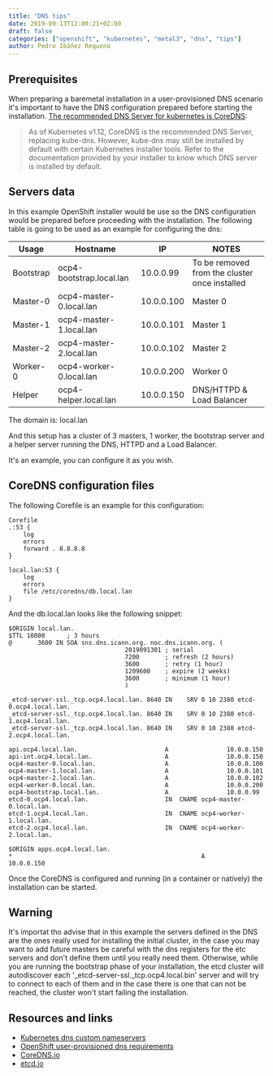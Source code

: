 ```yaml
---
title: "DNS tips"
date: 2019-09-13T12:00:21+02:00
draft: false
categories: ["openshift", "kubernetes", "metal3", "dns", "tips"]
author: Pedro Ibáñez Requena
---
```


## Prerequisites
When preparing a baremetal installation in a user-provisioned DNS scenario it's important
to have the DNS configuration prepared before starting the installation. [The recommended 
DNS Server for kubernetes is CoreDNS](https://kubernetes.io/docs/tasks/administer-cluster/dns-custom-nameservers/):

> As of Kubernetes v1.12, CoreDNS is the recommended DNS Server, replacing kube-dns. However, 
kube-dns may still be installed by default with certain Kubernetes installer tools. Refer to 
the documentation provided by your installer to know which DNS server is installed by default.

## Servers data
In this example OpenShift installer would be use so the DNS configuration would be prepared before proceeding
with the installation. The following table is going to be used as an example for configuring the dns:


| Usage     | Hostname                 | IP             | NOTES                                         |
|-----------|--------------------------|----------------|-----------------------------------------------|
| Bootstrap | ocp4-bootstrap.local.lan | 10.0.0.99      | To be removed from the cluster once installed |
| Master-0  | ocp4-master-0.local.lan  | 10.0.0.100     | Master 0                                      |
| Master-1  | ocp4-master-1.local.lan  | 10.0.0.101     | Master 1                                      |
| Master-2  | ocp4-master-2.local.lan  | 10.0.0.102     | Master 2                                      |
| Worker-0  | ocp4-worker-0.local.lan  | 10.0.0.200     | Worker 0                                      |
| Helper    | ocp4-helper.local.lan    | 10.0.0.150     | DNS/HTTPD & Load Balancer                     |

The domain is: local.lan

And this setup has a cluster of 3 masters, 1 worker, the bootstrap server and a helper server running the DNS, HTTPD and a Load Balancer.

It's an example, you can configure it as you wish.

## CoreDNS configuration files
The following Corefile is an example for this configuration:
```
Corefile 
.:53 {
    log
    errors
    forward . 8.8.8.8
}

local.lan:53 {
    log
    errors
    file /etc/coredns/db.local.lan
}

```

And the db.local.lan looks like the following snippet:
```
$ORIGIN local.lan.
$TTL 10800      ; 3 hours
@       3600 IN SOA sns.dns.icann.org. noc.dns.icann.org. (
                                2019091301 ; serial
                                7200       ; refresh (2 hours)
                                3600       ; retry (1 hour)
                                1209600    ; expire (2 weeks)
                                3600       ; minimum (1 hour)
                                )

_etcd-server-ssl._tcp.ocp4.local.lan. 8640 IN    SRV 0 10 2380 etcd-0.ocp4.local.lan.
_etcd-server-ssl._tcp.ocp4.local.lan. 8640 IN    SRV 0 10 2380 etcd-1.ocp4.local.lan.
_etcd-server-ssl._tcp.ocp4.local.lan. 8640 IN    SRV 0 10 2380 etcd-2.ocp4.local.lan.

api.ocp4.local.lan.                        A                10.0.0.150
api-int.ocp4.local.lan.                    A                10.0.0.150
ocp4-master-0.local.lan.                   A                10.0.0.100
ocp4-master-1.local.lan.                   A                10.0.0.101
ocp4-master-2.local.lan.                   A                10.0.0.102
ocp4-worker-0.local.lan.                   A                10.0.0.200
ocp4-bootstrap.local.lan.                  A                10.0.0.99
etcd-0.ocp4.local.lan.                     IN  CNAME ocp4-master-0.local.lan.
etcd-1.ocp4.local.lan.                     IN  CNAME ocp4-worker-1.local.lan.
etcd-2.ocp4.local.lan.                     IN  CNAME ocp4-worker-2.local.lan.

$ORIGIN apps.ocp4.local.lan.
*                                                    A                10.0.0.150

```

Once the CoreDNS is configured and running (in a container or natively) the installation can be started.

## Warning

It's importat tho advise that in this example the servers defined in the DNS are the ones really used for installing the initial cluster, 
in the case you may want to add future masters be careful with the dns registers for the etc servers and don't define them until you really need them.
Otherwise, while you are running the bootstrap phase of your installation, the etcd cluster will autodiscover each '_etcd-server-ssl._tcp.ocp4.local.bin' server 
and will try to connect to each of them and in the case there is one that can not be reached, the cluster won't start failing the installation.


## Resources and links

* [Kubernetes dns custom nameservers](https://kubernetes.io/docs/tasks/administer-cluster/dns-custom-nameservers/)
* [OpenShift user-provisioned dns requirements](https://docs.openshift.com/container-platform/4.1/installing/installing_bare_metal/installing-bare-metal.html#installation-dns-user-infra_installing-bare-metal)
* [CoreDNS.io](https://coredns.io/)
* [etcd.io](https://etcd.io/)
